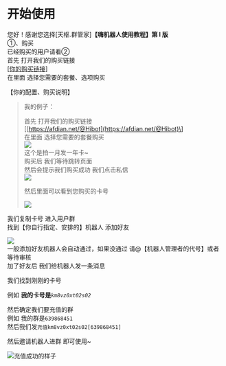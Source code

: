 # 开始使用

 您好！感谢您选择\[天枢.群管家\]**【嗨机器人使用教程】第 Ⅰ 版**  
①、购买  
已经购买的用户请看②  
首先 打开我们的购买链接  
\[[你的购买链接](http://baidu.com)\]  
在里面 选择您需要的套餐、选项购买  
  
【你的配置、购买说明】

> 我的例子：
>
>  首先 打开我们的购买链接  
> \[[https://afdian.net/@Hibot](https://afdian.net/@Hibot)\]  
> 在里面 选择您需要的套餐购买  
> ![](https://d.tensuu.com/data/attachment/forum/201908/05/220344pkvwpnlvalpvz83b.png)  
> 这个是拍一月发一年卡~  
> 购买后 我们等待跳转页面  
> 然后会提示我们购买成功 我们点击私信  
> ![](https://d.tensuu.com/data/attachment/forum/201908/05/220834m494y9002a818h2a.png)  
>   
> 然后里面可以看到您购买的卡号  
>   
> ![](https://d.tensuu.com/data/attachment/forum/201908/05/220955ovf1m0z6n16wr3rz.png)

  
我们复制卡号 进入用户群  
找到【你自行指定、安排的】机器人 添加好友  
  
![](https://d.tensuu.com/data/attachment/forum/201908/05/221304w788tik8tsr9tvr6.png)  
一般添加好友机器人会自动通过，如果没通过 请@【机器人管理者的代号】或者等待审核  
加了好友后 我们给机器人发一条消息

  
我们找到刚刚的卡号 

例如 **我的卡号是**_`km8vz0xt02s02`_

  
然后确定我们要充值的群   
例如 我的群是`639868451`  
然后我们发`充值km8vz0xt02s02[639868451]`  
  
  
然后邀请机器人进群 即可使用~

![&#x5145;&#x503C;&#x6210;&#x529F;&#x7684;&#x6837;&#x5B50;](https://d.tensuu.com/data/attachment/forum/201908/05/221847eqnct1ecnc60eaqc.png)

